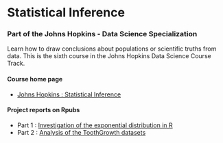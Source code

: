 # Statistical Inference

### Part of the Johns Hopkins - Data Science Specialization

Learn how to draw conclusions about populations or scientific truths from data. This is the sixth course in the Johns Hopkins Data Science Course Track.

#### Course home page

* [Johns Hopkins : Statistical Inference](https://www.coursera.org/course/statinference)

#### Project reports on Rpubs

* Part 1 : [Investigation of the exponential distribution in R](http://rpubs.com/BenDataGeek/exponential-distribution)
* Part 2 : [Analysis of the ToothGrowth datasets](http://rpubs.com/BenDataGeek/basic-inferential-data-analysis)